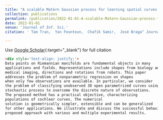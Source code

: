 ```yaml
---
title: "A scalable Matèrn Gaussian process for learning spatial curves distributions"
collection: publications
permalink: /publication/2022-01-01-A-scalable-Matern-Gaussian-process-for-learning-spatial-curves-distributions
date: 2022-01-01
venue: 'Journal of Inf. Sci.'
citation: ' Tam Tran,  Yan Feunteun,  Chafik Samir,  José Braga" Journal of Inf. Sci., 2022.'

---
```


Use [Google Scholar](https://scholar.google.com/scholar?q=A+scalable+Mat&#x27;ern+Gaussian+process+for+learning+spatial+curves+distributions){:target="_blank"} for full citation

```markdown
<div style='text-align: justify;'>
Data points on Riemannian manifolds are fundamental objects in many
applications and fields. Representations include shapes from biology and
medical imaging, directions and rotations from robots. This paper
addresses the problem of nonparametric regression on shapes 
when only few observations are available. In particular, we consider
the problem of classifying unobserved 3D open parametrized curves using a continuous
stochastic process to overcome the discrete nature of observations.
The proposed method has a practical objective, characterizing
populations of cochlear curves. The numerical
solution is geometrically simpler, extensible and can be generalized
for other applications. We illustrate and discuss the successful behavior of the
proposed approach with various and multiple experimental results.

```